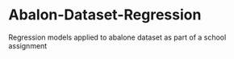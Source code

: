 # Abalon-Dataset-Regression
Regression models applied to abalone dataset as part of a school assignment
